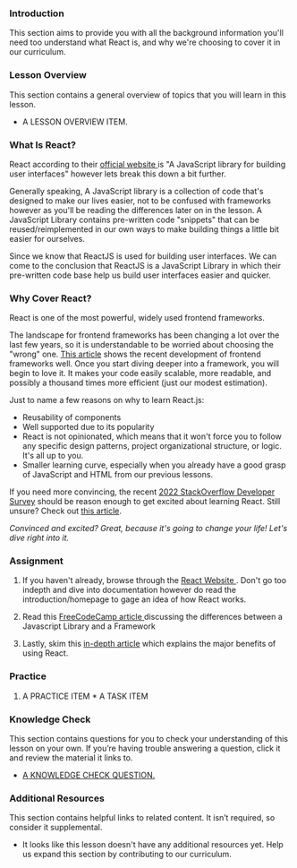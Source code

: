 ### Introduction

This section aims to provide you with all the background information you'll need too understand what React is, and why we're choosing to cover it in our curriculum.

### Lesson Overview

This section contains a general overview of topics that you will learn in this lesson.

- A LESSON OVERVIEW ITEM.

### What Is React?

React according to their <a href="https://reactjs.org/"> official website </a> is "A JavaScript library for building user interfaces" however lets break this down a bit further.

Generally speaking, A JavaScript library is a collection of code that's designed to make our lives easier, not to be confused with frameworks however as you'll be reading the differences later on in the lesson. A JavaScript Library contains pre-written code "snippets" that can be reused/reimplemented in our own ways to make building things a little bit easier for ourselves.

Since we know that ReactJS is used for building user interfaces. We can come to the conclusion that ReactJS is a JavaScript Library in which their pre-written code base help us build user interfaces easier and quicker.

### Why Cover React?

React is one of the most powerful, widely used frontend frameworks.

The landscape for frontend frameworks has been changing a lot over the last few years, so it is understandable to be worried about choosing the "wrong" one.
[This article](https://stackoverflow.blog/2018/01/11/brutal-lifecycle-javascript-frameworks/) shows the recent development of frontend frameworks well. Once you start diving deeper into a framework, you will begin to love it. It makes your code easily scalable, more readable, and possibly a thousand times more efficient (just our modest estimation).

Just to name a few reasons on why to learn React.js:

- Reusability of components
- Well supported due to its popularity
- React is not opinionated, which means that it won't force you to follow any specific design patterns, project organizational structure, or logic. It's all up to you.
- Smaller learning curve, especially when you already have a good grasp of JavaScript and HTML from our previous lessons.

If you need more convincing, the recent [2022 StackOverflow Developer Survey](https://survey.stackoverflow.co/2022/#section-most-popular-technologies-web-frameworks-and-technologies) should be reason enough to get excited about learning React. Still unsure? Check out [this article](https://laptrinhx.com/top-10-reasons-why-you-should-learn-react-right-now-3718263995/).

_Convinced and excited? Great, because it's going to change your life! Let's dive right into it._

### Assignment

<div class="lesson-content__panel" markdown="1">

1.  If you haven't already, browse through the <a href="https://reactjs.org/"> React Website </a>. Don't go too indepth and dive into documentation however do read the introduction/homepage to gage an idea of how React works.

2.  Read this <a href="https://www.freecodecamp.org/news/the-difference-between-a-framework-and-a-library-bd133054023f/"> FreeCodeCamp article </a> discussing the differences between a Javascript Library and a Framework

3.  Lastly, skim this <a href="https://www.peerbits.com/blog/reasons-to-choose-reactjs-for-your-web-development-project.html">in-depth article</a> which explains the major benefits of using React.
</div>

### Practice

<div class="lesson-content__panel" markdown="1">

1.  A PRACTICE ITEM \* A TASK ITEM
</div>

### Knowledge Check

This section contains questions for you to check your understanding of this lesson on your own. If you’re having trouble answering a question, click it and review the material it links to.

- <a class="knowledge-check-link" href="A KNOWLEDGE CHECK URL">A KNOWLEDGE CHECK QUESTION.</a>

### Additional Resources

This section contains helpful links to related content. It isn’t required, so consider it supplemental.

- It looks like this lesson doesn't have any additional resources yet. Help us expand this section by contributing to our curriculum.
